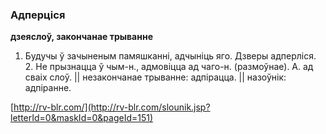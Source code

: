 ### Адперціся
**дзеяслоў, закончанае трыванне**

1. Будучы ў зачыненым памяшканні, адчыніць яго. Дзверы адперліся. 2. Не прызнацца ў чым-н., адмовіцца ад чаго-н. (размоўнае). А. ад сваіх слоў. || незакончанае трыванне: адпірацца. || назоўнік: адпіранне.

<a rel="author">[http://rv-blr.com/](http://rv-blr.com/slounik.jsp?letterId=0&maskId=0&pageId=151)</a>
